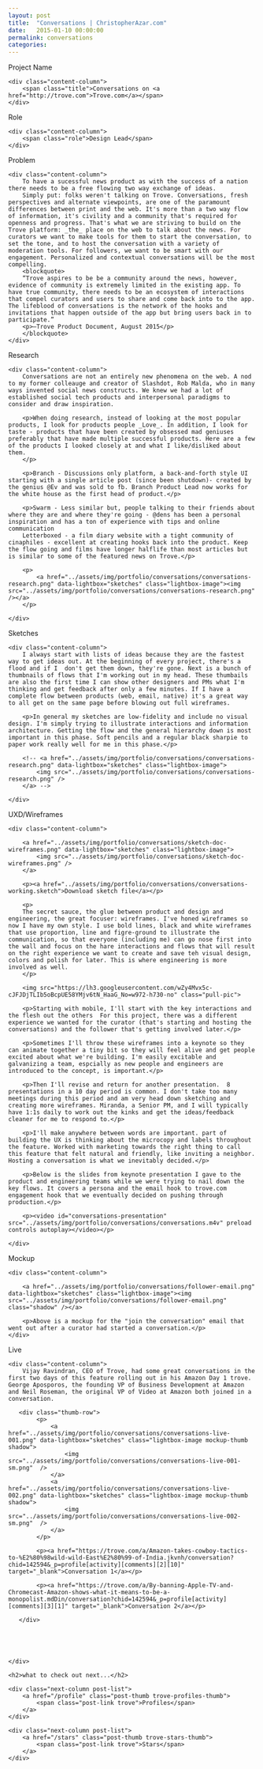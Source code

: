 ```yaml
---
layout: post
title:  "Conversations | ChristopherAzar.com"
date:   2015-01-10 00:00:00
permalink: conversations
categories:
---
```


<!-- Begin Hero Row -->
<div class="hero row trove-conversations-hero">
</div>

<!-- Begin Title Row -->
<div class="row title">
    <div class="label-column">
        <div>Project Name</div>
    </div>

    <div class="content-column">
        <span class="title">Conversations on <a href="http://trove.com">Trove.com</a></span>
    </div>
</div>

<!-- Begin Role Row -->
<div class="row role">
    <div class="label-column">
        <div>Role</div>
    </div>

    <div class="content-column">
        <span class="role">Design Lead</span>
    </div>
</div>



<!-- Begin Problem Row -->
<div class="row problem">
    <div class="label-column">
        Problem
    </div>

    <div class="content-column">
        To have a sucessful news product as with the success of a nation there needs to be a free flowing two way exchange of ideas.
        Simply put: folks weren't talking on Trove. Conversations, fresh perspectives and alternate viewpoints, are one of the paramount differences between print and the web. It's more than a two way flow of information, it's civility and a community that's required for openness and progress. That's what we are striving to build on the Trove platform: _the_ place on the web to talk about the news. For curators we want to make tools for them to start the conversation, to set the tone, and to host the conversation with a variety of moderation tools. For followers, we want to be smart with our engagement. Personalized and contextual conversations will be the most compelling.
        <blockquote>
        “Trove aspires to be be a community around the news, however, evidence of community is extremely limited in the existing app. To have true community, there needs to be an ecosystem of interactions that compel curators and users to share and come back into to the app. The lifeblood of conversations is the network of the hooks and invitations that happen outside of the app but bring users back in to participate.”
        <p>—Trove Product Document, August 2015</p>
        </blockquote>
    </div>
</div>

<!-- Begin Research Row -->
<div class="row research">
    <div class="label-column">
        Research
    </div>

    <div class="content-column">
        Conversations are not an entirely new phenomena on the web. A nod to my former colleauge and creator of Slashdot, Rob Malda, who in many ways invented social news constructs. We knew we had a lot of established social tech products and interpersonal paradigms to consider and draw inspiration.

        <p>When doing research, instead of looking at the most popular products, I look for products people _Love_. In addition, I look for taste - products that have been created by obsessed mad geniuses preferably that have made multiple successful products. Here are a few of the products I looked closely at and what I like/disliked about them.
        </p>

        <p>Branch - Discussions only platform, a back-and-forth style UI starting with a single article post (since been shutdown)- created by the genius @Ev and was sold to fb. Branch Product Lead now works for the white house as the first head of product.</p>

        <p>Swarm - Less similar but, people talking to their friends about where they are and where they're going - @dens has been a personal inspiration and has a ton of experience with tips and online communication
        Letterboxed - a film diary website with a tight community of cinaphiles - excellent at creating hooks back into the product. Keep the flow going and films have longer halflife than most articles but is similar to some of the featured news on Trove.</p>

        <p>
            <a href="../assets/img/portfolio/conversations/conversations-research.png" data-lightbox="sketches" class="lightbox-image"><img src="../assets/img/portfolio/conversations/conversations-research.png" /></a>
        </p>

    </div>
</div>

<!-- Begin Sketches Row -->
<div class="row sketches">
    <div class="label-column">
        Sketches
    </div>

    <div class="content-column">
        I always start with lists of ideas because they are the fastest way to get ideas out. At the beginning of every project, there's a flood and if I  don't get them down, they're gone. Next is a bunch of thumbnails of flows that I'm working out in my head. These thumbails are also the first time I can show other designers and PMs what I'm thinking and get feedback after only a few minutes. If I have a complete flow between products (web, email, native) it's a great way to all get on the same page before blowing out full wireframes.

        <p>In general my sketches are low-fidelity and include no visual design. I'm simply trying to illustrate interactions and information architecture. Getting the flow and the general hierarchy down is most important in this phase. Soft pencils and a regular black sharpie to paper work really well for me in this phase.</p>

        <!-- <a href="../assets/img/portfolio/conversations/conversations-research.png" data-lightbox="sketches" class="lightbox-image">
            <img src="../assets/img/portfolio/conversations/conversations-research.png" />
        </a> -->

    </div>
</div>

<!-- Begin UX row -->
<div class="row Rx">
    <div class="label-column">
        UXD/Wireframes
    </div>

    <div class="content-column">

        <a href="../assets/img/portfolio/conversations/sketch-doc-wireframes.png" data-lightbox="sketches" class="lightbox-image">
            <img src="../assets/img/portfolio/conversations/sketch-doc-wireframes.png" />
        </a>

        <p><a href="../assets/img/portfolio/conversations/conversations-working.sketch">Download sketch file</a></p>

        <p>
        The secret sauce, the glue between product and design and engineering, the great focuser: wireframes. I've honed wireframes so now I have my own style. I use bold lines, black and white wireframes that use proportion, line and figre-ground to illustrate the communication, so that everyone (including me) can go nose first into the wall and focus on the hare interactions and flows that will result on the right experience we want to create and save teh visual design, colors and polish for later. This is where engineering is more involved as well.
        </p>

        <img src="https://lh3.googleusercontent.com/wZy4Mvx5c-cJFJDjTLIb5oBcpUE58YMjv6tN_HaaG_No=w972-h730-no" class="pull-pic">

        <p>Starting with mobile, I'll start with the key interactions and the flesh out the others  For this project, there was a different experience we wanted for the curator (that's starting and hosting the conversations) and the follower that's getting involved later.</p>

        <p>Sometimes I'll throw these wireframes into a keynote so they can animate together a tiny bit so they will feel alive and get people excited about what we're building. I'm easily excitable and galvanizing a team, espcially as new people and engineers are introduced to the concept, is important.</p>

        <p>Then I'll revise and return for another presentation.  8 presentations in a 10 day period is common. I don't take too many meetings during this period and am very head down sketching and creating more wireframes. Miranda, a Senior PM, and I will typically have 1:1s daily to work out the kinks and get the ideas/feedback cleaner for me to respond to.</p>

        <p>I'll make anywhere between words are important. part of building the UX is thinking about the microcopy and labels throughout the feature. Worked with marketing towards the right thing to call this feature that felt natural and friendly, like inviting a neighbor.  Hosting a conversation is what we inevitably decided.</p>

        <p>Below is the slides from keynote presentation I gave to the product and engineering teams while we were trying to nail down the key flows. It covers a persona and the email hook to trove.com engagement hook that we eventually decided on pushing through production.</p>

        <p><video id="conversations-presentation" src="../assets/img/portfolio/conversations/conversations.m4v" preload controls autoplay></video></p>

    </div>
</div>

<!-- Begin Mockup Row -->
<div class="row mockup">
    <div class="label-column">
        Mockup
    </div>

    <div class="content-column">

        <a href="../assets/img/portfolio/conversations/follower-email.png" data-lightbox="sketches" class="lightbox-image"><img src="../assets/img/portfolio/conversations/follower-email.png" class="shadow" /></a>

        <p>Above is a mockup for the "join the conversation" email that went out after a curator had started a conversation.</p>
    </div>
</div>

<!-- Begin Live Row -->
<div class="row live">
    <div class="label-column">
        Live
    </div>

    <div class="content-column">
        Vijay Ravindran, CEO of Trove, had some great conversations in the first two days of this feature rolling out in his Amazon Day 1 trove. George Aposporos, the founding VP of Business Development at Amazon and Neil Roseman, the original VP of Video at Amazon both joined in a conversation.

       <div class="thumb-row">
            <p>
                <a href="../assets/img/portfolio/conversations/conversations-live-001.png" data-lightbox="sketches" class="lightbox-image mockup-thumb shadow">
                    <img src="../assets/img/portfolio/conversations/conversations-live-001-sm.png"  />
                </a>
                <a href="../assets/img/portfolio/conversations/conversations-live-002.png" data-lightbox="sketches" class="lightbox-image mockup-thumb shadow">
                    <img src="../assets/img/portfolio/conversations/conversations-live-002-sm.png"  />
                </a>
            </p>

            <p><a href="https://trove.com/a/Amazon-takes-cowboy-tactics-to-%E2%80%98wild-wild-East%E2%80%99-of-India.jkvnh/conversation?chid=142594&_p=profile[activity][comments][2][10]" target="_blank">Conversation 1</a></p>

            <p><a href="https://trove.com/a/By-banning-Apple-TV-and-Chromecast-Amazon-shows-what-it-means-to-be-a-monopolist.mdDin/conversation?chid=142594&_p=profile[activity][comments][3][1]" target="_blank">Conversation 2</a></p>

       </div>





    </div>
</div>

<!-- Begin Next Row -->
<div class="row next">

    <h2>what to check out next...</h2>

    <div class="next-column post-list">
        <a href="/profile" class="post-thumb trove-profiles-thumb">
            <span class="post-link trove">Profiles</span>
        </a>
    </div>

    <div class="next-column post-list">
        <a href="/stars" class="post-thumb trove-stars-thumb">
            <span class="post-link trove">Stars</span>
        </a>
    </div>
</div>
